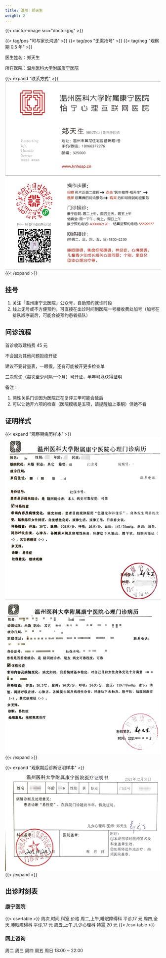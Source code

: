 ```yaml
---
title: 温州｜郑天生
weight: 2
---
```


{{< doctor-image src="doctor.jpg" >}}

{{< tag/pos "可与家长沟通" >}} {{< tag/pos "无需抢号" >}}
{{< tag/neg "观察期 0.5 年" >}}

医生姓名：郑天生

所在医院：[温州医科大学附属康宁医院](https://amap.com/place/B024103ZQK)

{{< expand "联系方式" >}}
![QR](contact.jpg)
{{< /expand >}}

## 挂号

1. 关注「温州康宁云医院」公众号，自助预约就诊时段
1. 线上无号或不方便预约，可直接在出诊时间到医院一号楼收费处加号（加号在排队顺序最后，可能会被预约患者插队）

## 问诊流程

首诊收取建档费 45 元

不会因为其他问题拒绝开证

建议不要背量表，一眼假，还有可能被开更多检查单

三次就诊（每次至少间隔一个月）可开证，半年可以获得证明

备注：

1. 两性关系门诊因为医院正在复评三甲可能会延后
1. 可以让她开六项的检查（医院模板是五项，请提醒加上睾酮）但她不看

## 证明样式

{{< expand "观察期病历样本" >}}
![病历](record.jpg)
{{< /expand >}}

{{< expand "观察期后诊断证明样本" >}}
![证明](proof.jpg)
{{< /expand >}}

## 出诊时刻表

### 康宁医院

{{< csv-table >}}
周次,时间,科室,价格
周二,上午,睡眠障碍科 平诊,17 元
周四,全天,睡眠障碍科 平诊,17 元
周五,上午,儿少心理科 特需,20 元
{{< /csv-table >}}

### 网上咨询

周二 周三 周四 周五 周日 18:00 ~ 22:00
